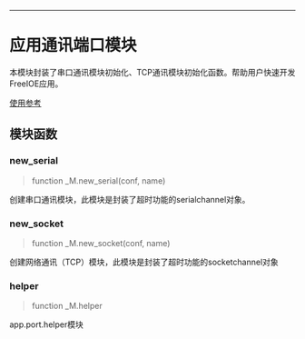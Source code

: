
---

# 应用通讯端口模块


本模块封装了串口通讯模块初始化、TCP通讯模块初始化函数。帮助用户快速开发FreeIOE应用。

[使用参考](https://github.com/freeioe/freeioe_example_apps/blob/master/example/serial_socket/app.lua)

## 模块函数

### new_serial
> function _M.new_serial(conf, name)

创建串口通讯模块，此模块是封装了超时功能的serialchannel对象。


### new_socket
> function _M.new_socket(conf, name)

创建网络通讯（TCP）模块，此模块是封装了超时功能的socketchannel对象

### helper
> function _M.helper

app.port.helper模块

